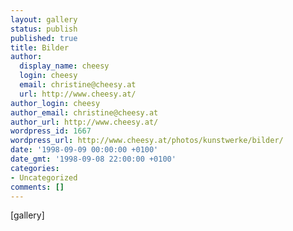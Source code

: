 ```yaml
---
layout: gallery
status: publish
published: true
title: Bilder
author:
  display_name: cheesy
  login: cheesy
  email: christine@cheesy.at
  url: http://www.cheesy.at/
author_login: cheesy
author_email: christine@cheesy.at
author_url: http://www.cheesy.at/
wordpress_id: 1667
wordpress_url: http://www.cheesy.at/photos/kunstwerke/bilder/
date: '1998-09-09 00:00:00 +0100'
date_gmt: '1998-09-08 22:00:00 +0100'
categories:
- Uncategorized
comments: []
---
```

[gallery]
